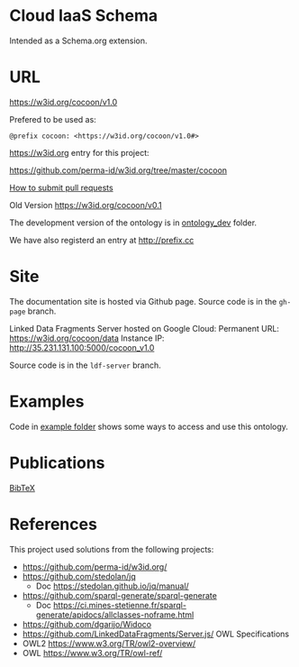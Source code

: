 # Cloud IaaS Schema

Intended as a Schema.org extension.

# URL
https://w3id.org/cocoon/v1.0

Prefered to be used as:

    @prefix cocoon: <https://w3id.org/cocoon/v1.0#>

https://w3id.org entry for this project:

https://github.com/perma-id/w3id.org/tree/master/cocoon

[How to submit pull requests](https://gist.github.com/miranda-zhang/4fd587c2a793e85667c1938eda782217#submitting-a-pull-request)

Old Version https://w3id.org/cocoon/v0.1

The development version of the ontology is in [ontology_dev](ontology_dev/) folder.

We have also registerd an entry at http://prefix.cc

# Site
The documentation site is hosted via Github page.
Source code is in the `gh-page` branch.

Linked Data Fragments Server hosted on Google Cloud:
Permanent URL: https://w3id.org/cocoon/data
Instance IP: http://35.231.131.100:5000/cocoon_v1.0

Source code is in the `ldf-server` branch.

# Examples

Code in [example folder](example/) shows some ways to access and use this ontology.

# Publications
[BibTeX](BibTeX.md)

# References
This project used solutions from the following projects:
* https://github.com/perma-id/w3id.org/
* https://github.com/stedolan/jq
    * Doc https://stedolan.github.io/jq/manual/
* https://github.com/sparql-generate/sparql-generate
    * Doc https://ci.mines-stetienne.fr/sparql-generate/apidocs/allclasses-noframe.html
* https://github.com/dgarijo/Widoco
* https://github.com/LinkedDataFragments/Server.js/
OWL Specifications
* OWL2 https://www.w3.org/TR/owl2-overview/
* OWL https://www.w3.org/TR/owl-ref/
